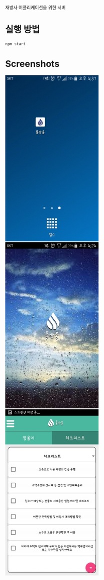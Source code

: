 재방사 어플리케이션을 위한 서버

실행 방법
===
```
npm start
```

Screenshots
===
![alt text](./application_Image/아이콘.jpg "아이콘")
![alt text](./application_Image/스플래쉬이미지.jpg "스플래쉬이미지")
![alt text](./application_Image/체크리스트(체크전).jpg "체크리스트(체크전)")
